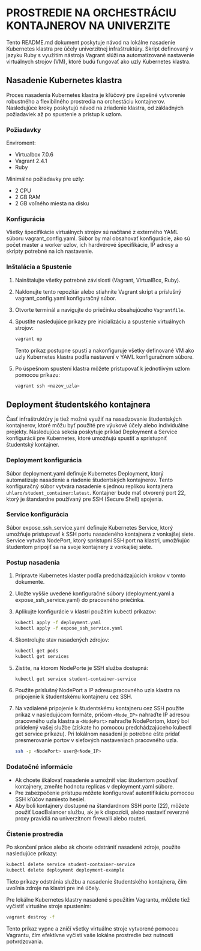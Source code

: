 # PROSTREDIE NA ORCHESTRÁCIU KONTAJNEROV NA UNIVERZITE

Tento README.md dokument poskytuje návod na lokálne nasadenie Kubernetes klastra pre účely univerzitnej infraštruktúry. Skript definovaný v jazyku Ruby s využitím nástroja Vagrant slúži na automatizované nastavenie virtuálnych strojov (VM), ktoré budú fungovať ako uzly Kubernetes klastra.

## Nasadenie Kubernetes klastra

Proces nasadenia Kubernetes klastra je kľúčový pre úspešné vytvorenie robustného a flexibilného prostredia na orchestáciu kontajnerov. Nasledujúce kroky poskytujú návod na zriadenie klastra, od základných požiadaviek až po spustenie a prístup k uzlom.

### Požiadavky

Enviroment:

- Virtualbox 7.0.6
- Vagrant 2.4.1
- Ruby

Minimálne požiadavky pre uzly:

- 2 CPU
- 2 GB RAM
- 2 GB voľného miesta na disku

### Konfigurácia

Všetky špecifikácie virtuálnych strojov sú načítané z externého YAML súboru vagrant_config.yaml. Súbor by mal obsahovať konfigurácie, ako sú počet master a worker uzlov, ich hardvérové špecifikácie, IP adresy a skripty potrebné na ich nastavenie.

### Inštalácia a Spustenie

1. Nainštalujte všetky potrebné závislosti (Vagrant, VirtualBox, Ruby).
2. Naklonujte tento repozitár alebo stiahnite Vagrant skript a príslušný vagrant_config.yaml konfiguračný súbor.
3. Otvorte terminál a navigujte do priečinku obsahujúceho `Vagrantfile`.
4. Spustite nasledujúce príkazy pre inicializáciu a spustenie virtuálnych strojov:

    ```bash
    vagrant up
    ```

    Tento príkaz postupne spustí a nakonfiguruje všetky definované VM ako uzly Kubernetes klastra podľa nastavení v YAML konfiguračnom súbore.
5. Po úspešnom spustení klastra môžete pristupovať k jednotlivým uzlom pomocou príkazu:

    ```bash
    vagrant ssh <nazov_uzla>
    ```

## Deployment študentského kontajnera

Časť infraštruktúry je tiež možné využiť na nasadzovanie študentských kontajnerov, ktoré môžu byť použité pre výukové účely alebo individuálne projekty. Nasledujúca sekcia poskytuje príklad Deployment a Service konfigurácií pre Kubernetes, ktoré umožňujú spustiť a sprístupniť študentský kontajner.

### Deployment konfigurácia

Súbor deployment.yaml definuje Kubernetes Deployment, ktorý automatizuje nasadenie a riadenie študentských kontajnerov. Tento konfiguračný súbor vytvára nasadenie s jednou replikou kontajnera `uhlaro/student_container:latest`. Kontajner bude mať otvorený port 22, ktorý je štandardne používaný pre SSH (Secure Shell) spojenia.

### Service konfigurácia

Súbor expose_ssh_service.yaml definuje Kubernetes Service, ktorý umožňuje pristupovať k SSH portu nasadeného kontajnera z vonkajšej siete. Service vytvára NodePort, ktorý sprístupní SSH port na klastri, umožňujúc študentom pripojiť sa na svoje kontajnery z vonkajšej siete.

### Postup nasadenia

1. Pripravte Kubernetes klaster podľa predchádzajúcich krokov v tomto dokumente.
2. Uložte vyššie uvedené konfiguračné súbory (deployment.yaml a expose_ssh_service.yaml) do pracovného priečinka.
3. Aplikujte konfigurácie v klastri použitím kubectl príkazov:

    ```bash
    kubectl apply -f deployment.yaml
    kubectl apply -f expose_ssh_service.yaml
    ```

4. Skontrolujte stav nasadených zdrojov:

    ```bash
    kubectl get pods
    kubectl get services
    ```

5. Zistite, na ktorom NodePorte je SSH služba dostupná:

    ```bash
    kubectl get service student-container-service
    ```

6. Použite príslušný NodePort a IP adresu pracovného uzla klastra na pripojenie k študentskému kontajneru cez SSH.

7. Na vzdialené pripojenie k študentskému kontajneru cez SSH použite príkaz v nasledujúcom formáte, pričom `<Node_IP>` nahraďte IP adresou pracovného uzla klastra a `<NodePort>` nahraďte NodePortom, ktorý bol pridelený vašej službe (získate ho pomocou predchádzajúceho kubectl get service príkazu). Pri lokálnom nasadení je potrebne ešte pridať presmerovanie portov v sieťových nastaveniach pracovného uzla.

    ```bash
    ssh -p <NodePort> user@<Node_IP>
    ```

### Dodatočné informácie

- Ak chcete škálovať nasadenie a umožniť viac študentom používať kontajnery, zmeňte hodnotu replicas v deployment.yaml súbore.
- Pre zabezpečenie prístupu môžete konfigurovať autentifikáciu pomocou SSH kľúčov namiesto hesiel.
- Aby boli kontajnery dostupné na štandardnom SSH porte (22), môžete použiť LoadBalancer službu, ak je k dispozícii, alebo nastaviť reverzné proxy pravidlá na univerzitnom firewalli alebo routeri.

### Čistenie prostredia

Po skončení práce alebo ak chcete odstrániť nasadené zdroje, použite nasledujúce príkazy:

```bash
kubectl delete service student-container-service
kubectl delete deployment deployment-example
```

Tieto príkazy odstránia službu a nasadenie študentského kontajnera, čím uvoľnia zdroje na klastri pre iné účely.

Pre lokálne Kubernetes klastry nasadené s použitím Vagrantu, môžete tiež vyčistiť virtuálne stroje spustením:

```bash
vagrant destroy -f
```

Tento príkaz vypne a zničí všetky virtuálne stroje vytvorené pomocou Vagrantu, čím efektívne vyčistí vaše lokálne prostredie bez nutnosti potvrdzovania.
